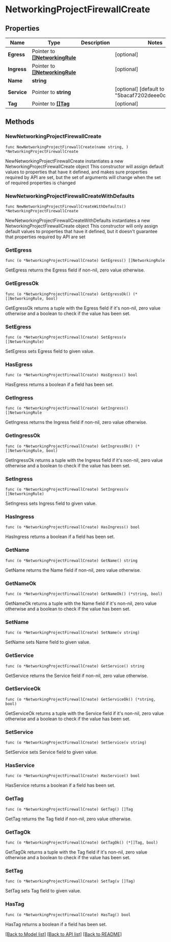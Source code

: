 # NetworkingProjectFirewallCreate

## Properties

Name | Type | Description | Notes
------------ | ------------- | ------------- | -------------
**Egress** | Pointer to [**[]NetworkingRule**](NetworkingRule.md) |  | [optional] 
**Ingress** | Pointer to [**[]NetworkingRule**](NetworkingRule.md) |  | [optional] 
**Name** | **string** |  | 
**Service** | Pointer to **string** |  | [optional] [default to "5bacaf7202deee0c100eda3b"]
**Tag** | Pointer to [**[]Tag**](Tag.md) |  | [optional] 

## Methods

### NewNetworkingProjectFirewallCreate

`func NewNetworkingProjectFirewallCreate(name string, ) *NetworkingProjectFirewallCreate`

NewNetworkingProjectFirewallCreate instantiates a new NetworkingProjectFirewallCreate object
This constructor will assign default values to properties that have it defined,
and makes sure properties required by API are set, but the set of arguments
will change when the set of required properties is changed

### NewNetworkingProjectFirewallCreateWithDefaults

`func NewNetworkingProjectFirewallCreateWithDefaults() *NetworkingProjectFirewallCreate`

NewNetworkingProjectFirewallCreateWithDefaults instantiates a new NetworkingProjectFirewallCreate object
This constructor will only assign default values to properties that have it defined,
but it doesn't guarantee that properties required by API are set

### GetEgress

`func (o *NetworkingProjectFirewallCreate) GetEgress() []NetworkingRule`

GetEgress returns the Egress field if non-nil, zero value otherwise.

### GetEgressOk

`func (o *NetworkingProjectFirewallCreate) GetEgressOk() (*[]NetworkingRule, bool)`

GetEgressOk returns a tuple with the Egress field if it's non-nil, zero value otherwise
and a boolean to check if the value has been set.

### SetEgress

`func (o *NetworkingProjectFirewallCreate) SetEgress(v []NetworkingRule)`

SetEgress sets Egress field to given value.

### HasEgress

`func (o *NetworkingProjectFirewallCreate) HasEgress() bool`

HasEgress returns a boolean if a field has been set.

### GetIngress

`func (o *NetworkingProjectFirewallCreate) GetIngress() []NetworkingRule`

GetIngress returns the Ingress field if non-nil, zero value otherwise.

### GetIngressOk

`func (o *NetworkingProjectFirewallCreate) GetIngressOk() (*[]NetworkingRule, bool)`

GetIngressOk returns a tuple with the Ingress field if it's non-nil, zero value otherwise
and a boolean to check if the value has been set.

### SetIngress

`func (o *NetworkingProjectFirewallCreate) SetIngress(v []NetworkingRule)`

SetIngress sets Ingress field to given value.

### HasIngress

`func (o *NetworkingProjectFirewallCreate) HasIngress() bool`

HasIngress returns a boolean if a field has been set.

### GetName

`func (o *NetworkingProjectFirewallCreate) GetName() string`

GetName returns the Name field if non-nil, zero value otherwise.

### GetNameOk

`func (o *NetworkingProjectFirewallCreate) GetNameOk() (*string, bool)`

GetNameOk returns a tuple with the Name field if it's non-nil, zero value otherwise
and a boolean to check if the value has been set.

### SetName

`func (o *NetworkingProjectFirewallCreate) SetName(v string)`

SetName sets Name field to given value.


### GetService

`func (o *NetworkingProjectFirewallCreate) GetService() string`

GetService returns the Service field if non-nil, zero value otherwise.

### GetServiceOk

`func (o *NetworkingProjectFirewallCreate) GetServiceOk() (*string, bool)`

GetServiceOk returns a tuple with the Service field if it's non-nil, zero value otherwise
and a boolean to check if the value has been set.

### SetService

`func (o *NetworkingProjectFirewallCreate) SetService(v string)`

SetService sets Service field to given value.

### HasService

`func (o *NetworkingProjectFirewallCreate) HasService() bool`

HasService returns a boolean if a field has been set.

### GetTag

`func (o *NetworkingProjectFirewallCreate) GetTag() []Tag`

GetTag returns the Tag field if non-nil, zero value otherwise.

### GetTagOk

`func (o *NetworkingProjectFirewallCreate) GetTagOk() (*[]Tag, bool)`

GetTagOk returns a tuple with the Tag field if it's non-nil, zero value otherwise
and a boolean to check if the value has been set.

### SetTag

`func (o *NetworkingProjectFirewallCreate) SetTag(v []Tag)`

SetTag sets Tag field to given value.

### HasTag

`func (o *NetworkingProjectFirewallCreate) HasTag() bool`

HasTag returns a boolean if a field has been set.


[[Back to Model list]](../README.md#documentation-for-models) [[Back to API list]](../README.md#documentation-for-api-endpoints) [[Back to README]](../README.md)


